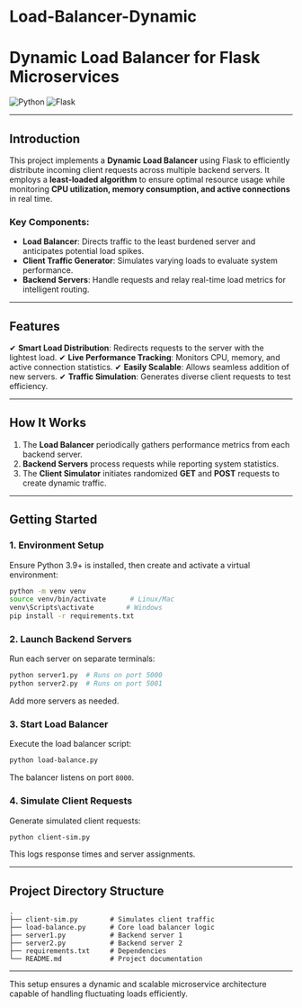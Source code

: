 # Load-Balancer-Dynamic
# Dynamic Load Balancer for Flask Microservices

![Python](https://img.shields.io/badge/python-3.9%2B-blue) ![Flask](https://img.shields.io/badge/flask-2.0-green)

---

## Introduction

This project implements a **Dynamic Load Balancer** using Flask to efficiently distribute incoming client requests across multiple backend servers. It employs a **least-loaded algorithm** to ensure optimal resource usage while monitoring **CPU utilization, memory consumption, and active connections** in real time.

### Key Components:
- **Load Balancer**: Directs traffic to the least burdened server and anticipates potential load spikes.
- **Client Traffic Generator**: Simulates varying loads to evaluate system performance.
- **Backend Servers**: Handle requests and relay real-time load metrics for intelligent routing.

---

## Features

✔ **Smart Load Distribution**: Redirects requests to the server with the lightest load.
✔ **Live Performance Tracking**: Monitors CPU, memory, and active connection statistics.
✔ **Easily Scalable**: Allows seamless addition of new servers.
✔ **Traffic Simulation**: Generates diverse client requests to test efficiency.

---

## How It Works

1. The **Load Balancer** periodically gathers performance metrics from each backend server.
2. **Backend Servers** process requests while reporting system statistics.
3. The **Client Simulator** initiates randomized **GET** and **POST** requests to create dynamic traffic.

---

## Getting Started

### 1. Environment Setup
Ensure Python 3.9+ is installed, then create and activate a virtual environment:
```bash
python -m venv venv
source venv/bin/activate      # Linux/Mac
venv\Scripts\activate        # Windows
pip install -r requirements.txt
```

### 2. Launch Backend Servers
Run each server on separate terminals:
```bash
python server1.py  # Runs on port 5000
python server2.py  # Runs on port 5001
```
Add more servers as needed.

### 3. Start Load Balancer
Execute the load balancer script:
```bash
python load-balance.py
```
The balancer listens on port `8000`.

### 4. Simulate Client Requests
Generate simulated client requests:
```bash
python client-sim.py
```
This logs response times and server assignments.

---

## Project Directory Structure

```
.
├── client-sim.py        # Simulates client traffic
├── load-balance.py      # Core load balancer logic
├── server1.py           # Backend server 1
├── server2.py           # Backend server 2
├── requirements.txt     # Dependencies
└── README.md            # Project documentation
```

---

This setup ensures a dynamic and scalable microservice architecture capable of handling fluctuating loads efficiently.

